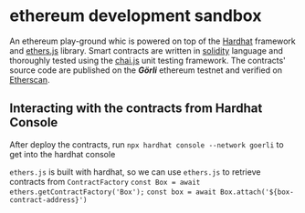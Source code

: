 # ethereum development sandbox

An ethereum play-ground whic is powered on top of the [Hardhat](https://hardhat.org/) framework and [ethers.js](https://docs.ethers.io/v5/) library. Smart contracts are written in [solidity](https://docs.soliditylang.org/en/latest/) language and thoroughly tested using the [chai.js](https://www.chaijs.com/) unit testing framework. The contracts' source code are published on the ***Görli*** ethereum testnet and verified on [Etherscan](https://goerli.etherscan.io/). 

## Interacting with the contracts from Hardhat Console

After deploy the contracts, run `npx hardhat console --network goerli` to get into the hardhat console

`ethers.js` is built with hardhat, so we can use `ethers.js` to retrieve contracts from `ContractFactory`
`const Box = await ethers.getContractFactory('Box');`
`const box = await Box.attach('${box-contract-address}')`
